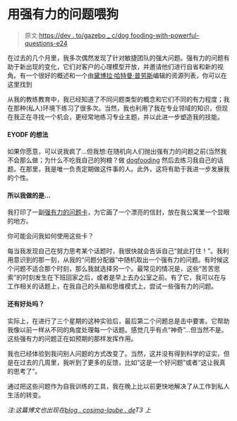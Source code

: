 # 用强有力的问题喂狗

> 原文:[https://dev . to/gazebo _ c/dog fooding-with-powerful-questions-e24](https://dev.to/gazebo_c/dogfooding-with-powerful-questions-e24)

在过去的几个月里，我多次偶然发现了针对敏捷团队的强大问题。强有力的问题有助于新出现的变化，它们对客户的心理模型开放，并邀请他们进行自省和新的视角。有一个很好的概述和一个由[黛博拉·哈特曼·普劳斯](http://abiggergame.today)编辑的资源列表，你可以在这里找到

从我的教练教育中，我已经知道了不同问题类型的概念和它们不同的有力程度；我在那种(私人)环境下练习了很多次。当然，我也利用了我在专业领域的知识，但现在我正在寻找一个机会，更经常地练习专业主题，并以此进一步塑造我的技能。

#### EYODF 的想法

如果你愿意，可以说我疯了...但我想:在随机向人们抛出强有力的问题之前(当然我不会那么做；为什么不吃我自己的狗粮？做 [dogfooding](https://en.wikipedia.org/wiki/Eating_your_own_dog_food) 然后去练习我自己的话题。在那里，我是唯一负责定期做这件事的人。此外，这将有助于我进一步发展我的个性。

#### 所以我做的是...

我打印了一副[强有力的问题卡](http://www.agilecoachinginstitute.com/wp-content/uploads/2011/05/PQ-Cards-4-to-a-page.pdf)，为它画了一个漂亮的信封，放在我公寓里一个显眼的地方。

你可能会问我如何使用这些卡？

每当我发现自己在努力思考某个话题时，我很快就会告诉自己“就此打住！”。我利用意识到的那一刻，从我的“问题分配器”中随机取出一个强有力的问题。有时候这个问题不适合那个时刻，那么我就选择另一个。最常见的情况是，这些“苦苦思索”的时刻发生在下班回家之后，或者是早上去办公室之前。有了它，我可以在与工作相关的话题上，在我自己的头脑和思维模式上，尝试一些强有力的问题。

#### 还有好处吗？

实际上，在进行了三个星期的这种实验后，最后第二个问题总是击中要害。它帮助我像以前一样从不同的角度处理每一个话题。感觉几乎有点“神奇”...但当然不是。这些强有力的问题正在如预期的那样发挥作用。

我也已经体验到我问别人问题的方式改变了。当然，这并没有得到科学的证实，但是在过去的几周里，我听到了更多的反馈，比如“这是一个好问题”或者“这让我真的思考了”。

通过把这些问题作为自我训练的工具，我在晚上比以前更快地解决了从工作到私人生活的转变。

*注:这篇博文也出现在[blog . cosima-laube . de](http://blog.cosima-laube.de/blog/20171128_dogfoodingExperiment_powerfulQuestions)T3 上*